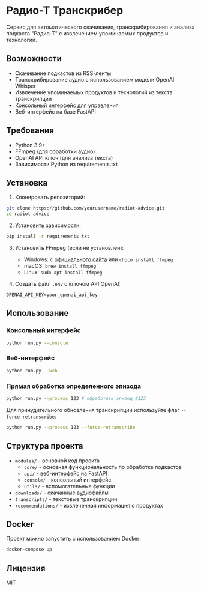 # Радио-Т Транскрибер

Сервис для автоматического скачивания, транскрибирования и анализа подкаста "Радио-Т" с извлечением упоминаемых продуктов и технологий.

## Возможности

- Скачивание подкастов из RSS-ленты
- Транскрибирование аудио с использованием модели OpenAI Whisper
- Извлечение упоминаемых продуктов и технологий из текста транскрипции
- Консольный интерфейс для управления
- Веб-интерфейс на базе FastAPI

## Требования

- Python 3.9+
- FFmpeg (для обработки аудио)
- OpenAI API ключ (для анализа текста)
- Зависимости Python из requirements.txt

## Установка

1. Клонировать репозиторий:
```bash
git clone https://github.com/yourusername/radiot-advice.git
cd radiot-advice
```

2. Установить зависимости:
```bash
pip install -r requirements.txt
```

3. Установить FFmpeg (если не установлен):
   - Windows: с [официального сайта](https://www.gyan.dev/ffmpeg/builds/) или `choco install ffmpeg`
   - macOS: `brew install ffmpeg`
   - Linux: `sudo apt install ffmpeg`

4. Создать файл `.env` с ключом API OpenAI:
```
OPENAI_API_KEY=your_openai_api_key
```

## Использование

### Консольный интерфейс

```bash
python run.py --console
```

### Веб-интерфейс

```bash
python run.py --web
```

### Прямая обработка определенного эпизода

```bash
python run.py --process 123 # обработать эпизод #123
```

Для принудительного обновления транскрипции используйте флаг `--force-retranscribe`:

```bash
python run.py --process 123 --force-retranscribe
```

## Структура проекта

- `modules/` - основной код проекта
  - `core/` - основная функциональность по обработке подкастов
  - `api/` - веб-интерфейс на FastAPI
  - `console/` - консольный интерфейс
  - `utils/` - вспомогательные функции
- `downloads/` - скачанные аудиофайлы
- `transcripts/` - текстовые транскрипции
- `recommendations/` - извлеченная информация о продуктах

## Docker

Проект можно запустить с использованием Docker:

```bash
docker-compose up
```

## Лицензия

MIT 
